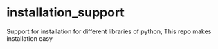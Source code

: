 # installation_support
Support for installation for different libraries of python, This repo makes installation easy
